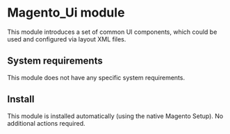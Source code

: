 # Magento_Ui module

This module introduces a set of common UI components, which could be used and configured via layout XML files.

## System requirements

This module does not have any specific system requirements.

## Install

This module is installed automatically (using the native Magento Setup). No additional actions required.
